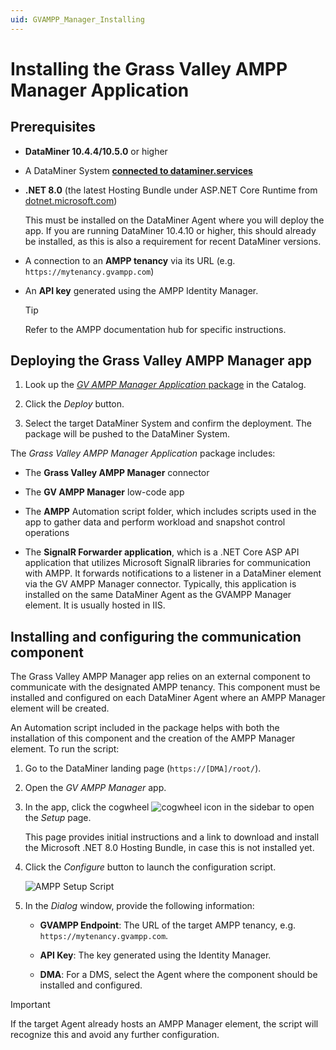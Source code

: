 ```yaml
---
uid: GVAMPP_Manager_Installing
---
```


# Installing the Grass Valley AMPP Manager Application

## Prerequisites

- **DataMiner 10.4.4/10.5.0** or higher

- A DataMiner System [**connected to dataminer.services**](xref:Connecting_your_DataMiner_System_to_the_cloud)

- **.NET 8.0** (the latest Hosting Bundle under ASP.NET Core Runtime from [dotnet.microsoft.com](https://dotnet.microsoft.com/en-us/download/dotnet/8.0))

  This must be installed on the DataMiner Agent where you will deploy the app. If you are running DataMiner 10.4.10 or higher, this should already be installed, as this is also a requirement for recent DataMiner versions.

- A connection to an **AMPP tenancy** via its URL (e.g. `https://mytenancy.gvampp.com`)

- An **API key** generated using the AMPP Identity Manager.

  > [!TIP]
  > Refer to the AMPP documentation hub for specific instructions.

## Deploying the Grass Valley AMPP Manager app

1. Look up the [*GV AMPP Manager Application* package](https://catalog.dataminer.services/details/56870962-1ade-45d2-b7ac-2fbb84383307) in the Catalog.

1. Click the *Deploy* button.

1. Select the target DataMiner System and confirm the deployment. The package will be pushed to the DataMiner System.

The *Grass Valley AMPP Manager Application* package includes:

- The **Grass Valley AMPP Manager** connector

- The **GV AMPP Manager** low-code app

- The **AMPP** Automation script folder, which includes scripts used in the app to gather data and perform workload and snapshot control operations

- The **SignalR Forwarder application**, which is a .NET Core ASP API application that utilizes Microsoft SignalR libraries for communication with AMPP. It forwards notifications to a listener in a DataMiner element via the GV AMPP Manager connector. Typically, this application is installed on the same DataMiner Agent as the GVAMPP Manager element. It is usually hosted in IIS.

## Installing and configuring the communication component

The Grass Valley AMPP Manager app relies on an external component to communicate with the designated AMPP tenancy. This component must be installed and configured on each DataMiner Agent where an AMPP Manager element will be created.

An Automation script included in the package helps with both the installation of this component and the creation of the AMPP Manager element. To run the script:

1. Go to the DataMiner landing page (`https://[DMA]/root/`).

1. Open the *GV AMPP Manager* app.

1. In the app, click the cogwheel ![cogwheel](~/dataminer/images/GV_AMPP_Manager_Configuration_page.png) icon in the sidebar to open the *Setup* page.

   This page provides initial instructions and a link to download and install the Microsoft .NET 8.0 Hosting Bundle, in case this is not installed yet.

1. Click the *Configure* button to launch the configuration script.

   ![AMPP Setup Script](~/dataminer/images/GVAMPP_Setup_Script.png)

1. In the *Dialog* window, provide the following information:

   - **GVAMPP Endpoint**: The URL of the target AMPP tenancy, e.g. `https://mytenancy.gvampp.com`.

   - **API Key**: The key generated using the Identity Manager.

   - **DMA**: For a DMS, select the Agent where the component should be installed and configured.

> [!IMPORTANT]
> If the target Agent already hosts an AMPP Manager element, the script will recognize this and avoid any further configuration.

